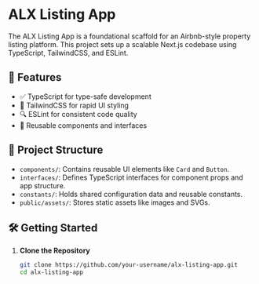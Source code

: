 # ALX Listing App

The ALX Listing App is a foundational scaffold for an Airbnb-style property listing platform. This project sets up a scalable Next.js codebase using TypeScript, TailwindCSS, and ESLint.

## 🚀 Features

- ✅ TypeScript for type-safe development
- 🎨 TailwindCSS for rapid UI styling
- 🔍 ESLint for consistent code quality
- 🧱 Reusable components and interfaces

## 📁 Project Structure

- `components/`: Contains reusable UI elements like `Card` and `Button`.
- `interfaces/`: Defines TypeScript interfaces for component props and app structure.
- `constants/`: Holds shared configuration data and reusable constants.
- `public/assets/`: Stores static assets like images and SVGs.

## 🛠️ Getting Started

1. **Clone the Repository**
   ```bash
   git clone https://github.com/your-username/alx-listing-app.git
   cd alx-listing-app
